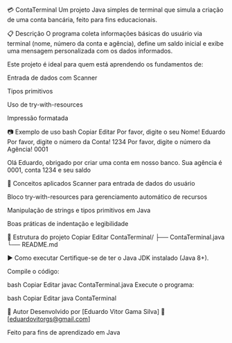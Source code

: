 💳 ContaTerminal
Um projeto Java simples de terminal que simula a criação de uma conta bancária, feito para fins educacionais.

📋 Descrição
O programa coleta informações básicas do usuário via terminal (nome, número da conta e agência), define um saldo inicial e exibe uma mensagem personalizada com os dados informados.

Este projeto é ideal para quem está aprendendo os fundamentos de:

Entrada de dados com Scanner

Tipos primitivos

Uso de try-with-resources

Impressão formatada

📷 Exemplo de uso
bash
Copiar
Editar
Por favor, digite o seu Nome!
Eduardo
Por favor, digite o número da Conta!
1234
Por favor, digite o número da Agência!
0001

Olá Eduardo, obrigado por criar uma conta em nosso banco. Sua agência é 0001, conta 1234 e seu saldo 

🧠 Conceitos aplicados
Scanner para entrada de dados do usuário

Bloco try-with-resources para gerenciamento automático de recursos

Manipulação de strings e tipos primitivos em Java

Boas práticas de indentação e legibilidade

📁 Estrutura do projeto
Copiar
Editar
ContaTerminal/
├── ContaTerminal.java
└── README.md

▶️ Como executar
Certifique-se de ter o Java JDK instalado (Java 8+).

Compile o código:

bash
Copiar
Editar
javac ContaTerminal.java
Execute o programa:

bash
Copiar
Editar
java ContaTerminal

📌 Autor
Desenvolvido por [Eduardo Vitor Gama Silva]
📧 [eduardovitorgs@gmail.com]

Feito para fins de aprendizado em Java
